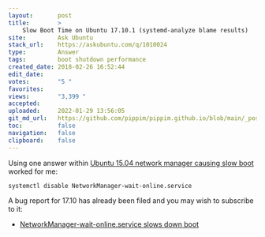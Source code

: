 ```yaml
---
layout:       post
title:        >
    Slow Boot Time on Ubuntu 17.10.1 (systemd-analyze blame results)
site:         Ask Ubuntu
stack_url:    https://askubuntu.com/q/1010024
type:         Answer
tags:         boot shutdown performance
created_date: 2018-02-26 16:52:44
edit_date:    
votes:        "5 "
favorites:    
views:        "3,399 "
accepted:     
uploaded:     2022-01-29 13:56:05
git_md_url:   https://github.com/pippim/pippim.github.io/blob/main/_posts/2018/2018-02-26-Slow-Boot-Time-on-Ubuntu-17.10.1-^systemd-analyze-blame-results^.md
toc:          false
navigation:   false
clipboard:    false
---
```


Using one answer within [Ubuntu 15.04 network manager causing slow boot][1] worked for me:

``` 
systemctl disable NetworkManager-wait-online.service
```

A bug report for 17.10 has already been filed and you may wish to subscribe to it:

- [NetworkManager-wait-online.service slows down boot][2]


  [1]: https://askubuntu.com/questions/615006/ubuntu-15-04-network-manager-causing-slow-boot
  [2]: https://bugs.launchpad.net/ubuntu/+source/network-manager/+bug/1723809
